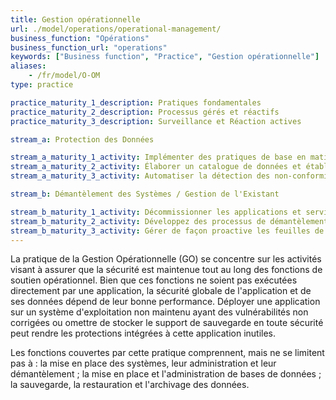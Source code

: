 ```yaml
---
title: Gestion opérationnelle
url: ./model/operations/operational-management/
business_function: "Opérations"
business_function_url: "operations"
keywords: ["Business function", "Practice", "Gestion opérationnelle"]
aliases:
    - /fr/model/O-OM
type: practice

practice_maturity_1_description: Pratiques fondamentales
practice_maturity_2_description: Processus gérés et réactifs
practice_maturity_3_description: Surveillance et Réaction actives

stream_a: Protection des Données

stream_a_maturity_1_activity: Implémenter des pratiques de base en matière de protection des données
stream_a_maturity_2_activity: Élaborer un catalogue de données et établir une politique de protection des données.
stream_a_maturity_3_activity: Automatiser la détection des non-conformités aux politiques et vérifier la conformité périodiquement. Réviser et mettre à jour régulièrement le catalogue de données et la politique de protection des données.

stream_b: Démantèlement des Systèmes / Gestion de l'Existant

stream_b_maturity_1_activity: Décommissionner les applications et services inutilisés tels qu'identifiés. Gérez individuellement les mises à jour/migrations clients.
stream_b_maturity_2_activity: Développez des processus de démantèlement répétables pour les systèmes / services inutilisés et pour la migration des dépendances obsolètes. Gérez les feuilles de route de migration pour les clients.
stream_b_maturity_3_activity: Gérer de façon proactive les feuilles de route des migrations, tant pour les dépendances en fin de vie sans support que pour les anciennes versions des logiciels fournis.
---
```


La pratique de la Gestion Opérationnelle (GO) se concentre sur les activités visant à assurer que la sécurité est maintenue tout au long des fonctions de soutien opérationnel. Bien que ces fonctions ne soient pas exécutées directement par une application, la sécurité globale de l'application et de ses données dépend de leur bonne performance. Déployer une application sur un système d'exploitation non maintenu ayant des vulnérabilités non corrigées ou omettre de stocker le support de sauvegarde en toute sécurité peut rendre les protections intégrées à cette application inutiles.

Les fonctions couvertes par cette pratique comprennent, mais ne se limitent pas à : la mise en place des systèmes, leur administration et leur démantèlement ; la mise en place et l'administration de bases de données ; la sauvegarde, la restauration et l'archivage des données.

